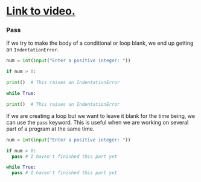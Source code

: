 # [Link to video.](https://www.youtube.com/watch?v=kD9S1kT6TkI&list=PLVD25niNi0Bkuz5cUyBsw_oCgwrKdzgDa)

### Pass

If we try to make the body of a conditional or loop blank, we end up getting an `IndentationError`.


```python
num = int(input("Enter a positive integer: "))

if num > 0:

print()  # This raises an IndentationError
```

```python
while True:

print()  # This raises an IndentationError
```

If we are creating a loop but we want to leave it blank for the time being, we can use the `pass` keyword. This is useful when we are working on several part of a program at the same time.


```python
num = int(input("Enter a positive integer: "))

if num > 0:
  pass # I haven't finished this part yet
```

```python
while True:
  pass # I haven't finished this part yet
```
